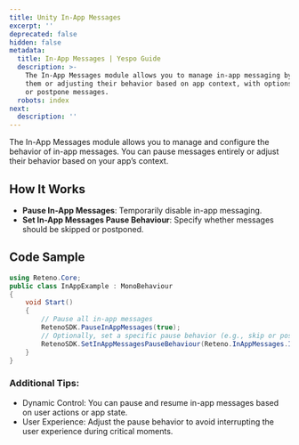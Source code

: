 ```yaml
---
title: Unity In-App Messages
excerpt: ''
deprecated: false
hidden: false
metadata:
  title: In-App Messages | Yespo Guide
  description: >-
    The In-App Messages module allows you to manage in-app messaging by pausing
    them or adjusting their behavior based on app context, with options to skip
    or postpone messages.
  robots: index
next:
  description: ''
---
```

The In-App Messages module allows you to manage and configure the behavior of in-app messages. You can pause messages entirely or adjust their behavior based on your app’s context.

## How It Works

* **Pause In-App Messages**: Temporarily disable in-app messaging.
* **Set In-App Messages Pause Behaviour**: Specify whether messages should be skipped or postponed.

## Code Sample

```csharp
using Reteno.Core;
public class InAppExample : MonoBehaviour
{
    void Start()
    {
        // Pause all in-app messages
        RetenoSDK.PauseInAppMessages(true);
        // Optionally, set a specific pause behavior (e.g., skip or postpone)
        RetenoSDK.SetInAppMessagesPauseBehaviour(Reteno.InAppMessages.InAppPauseBehaviour.POSTPONE_IN_APPS);
    }
}
```

### Additional Tips:

* Dynamic Control: You can pause and resume in-app messages based on user actions or app state.
* User Experience: Adjust the pause behavior to avoid interrupting the user experience during critical moments.
